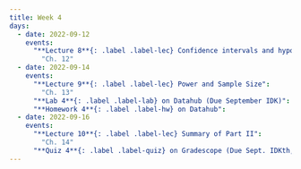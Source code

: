 ```yaml
---
title: Week 4
days:
  - date: 2022-09-12
    events:
      "**Lecture 8**{: .label .label-lec} Confidence intervals and hypothesis testing":
        "Ch. 12"
  - date: 2022-09-14
    events:
      "**Lecture 9**{: .label .label-lec} Power and Sample Size": 
        "Ch. 13"
      "**Lab 4**{: .label .label-lab} on Datahub (Due September IDK)":
      "**Homework 4**{: .label .label-hw} on Datahub":
  - date: 2022-09-16
    events:
      "**Lecture 10**{: .label .label-lec} Summary of Part II":
        "Ch. 14"
      "**Quiz 4**{: .label .label-quiz} on Gradescope (Due Sept. IDKth, 12:00 PM PST)":
---
```

